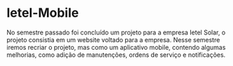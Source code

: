 # Ietel-Mobile
No semestre passado foi concluído um projeto para a empresa Ietel Solar, o projeto consistia em um website voltado para a empresa. Nesse semestre iremos recriar o projeto, mas como um aplicativo mobile, contendo algumas melhorias, como adição de manutenções, ordens de serviço e notificações.
